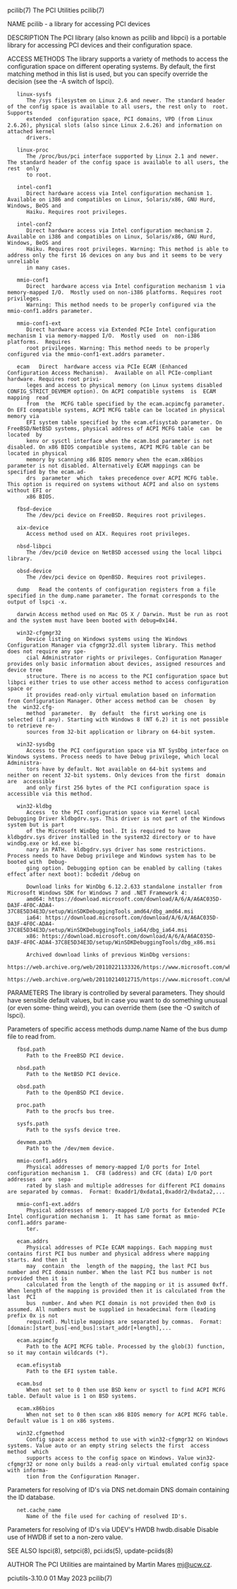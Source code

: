 pcilib(7)							       The PCI Utilities							     pcilib(7)

NAME
       pcilib - a library for accessing PCI devices

DESCRIPTION
       The PCI library (also known as pcilib and libpci) is a portable library for accessing PCI devices and their configuration space.

ACCESS METHODS
       The  library  supports  a variety of methods to access the configuration space on different operating systems. By default, the first matching method in
       this list is used, but you can specify override the decision (see the -A switch of lspci).

       linux-sysfs
	      The /sys filesystem on Linux 2.6 and newer. The standard header of the config space is available to all users, the rest only to  root.  Supports
	      extended	configuration space, PCI domains, VPD (from Linux 2.6.26), physical slots (also since Linux 2.6.26) and information on attached kernel
	      drivers.

       linux-proc
	      The /proc/bus/pci interface supported by Linux 2.1 and newer. The standard header of the config space is available to all users, the  rest  only
	      to root.

       intel-conf1
	      Direct hardware access via Intel configuration mechanism 1. Available on i386 and compatibles on Linux, Solaris/x86, GNU Hurd, Windows, BeOS and
	      Haiku. Requires root privileges.

       intel-conf2
	      Direct hardware access via Intel configuration mechanism 2. Available on i386 and compatibles on Linux, Solaris/x86, GNU Hurd, Windows, BeOS and
	      Haiku. Requires root privileges. Warning: This method is able to address only the first 16 devices on any bus and it seems to be very unreliable
	      in many cases.

       mmio-conf1
	      Direct  hardware access via Intel configuration mechanism 1 via memory-mapped I/O.  Mostly used on non-i386 platforms. Requires root privileges.
	      Warning: This method needs to be properly configured via the mmio-conf1.addrs parameter.

       mmio-conf1-ext
	      Direct hardware access via Extended PCIe Intel configuration mechanism 1 via memory-mapped I/O.  Mostly used  on	non-i386  platforms.  Requires
	      root privileges. Warning: This method needs to be properly configured via the mmio-conf1-ext.addrs parameter.

       ecam   Direct  hardware access via PCIe ECAM (Enhanced Configuration Access Mechanism).	Available on all PCIe-compliant hardware. Requires root privi‐
	      leges and access to physical memory (on Linux systems disabled CONFIG_STRICT_DEVMEM option). On ACPI compatible systems  is  ECAM	 mapping  read
	      from  the	 MCFG table specified by the ecam.acpimcfg parameter. On EFI compatible systems, ACPI MCFG table can be located in physical memory via
	      EFI system table specified by the ecam.efisystab parameter. On FreeBSD/NetBSD systems, physical address of ACPI MCFG table  can  be  located  by
	      kenv or sysctl interface when the ecam.bsd parameter is not disabled. On x86 BIOS compatible systems, ACPI MCFG table can be located in physical
	      memory by scanning x86 BIOS memory when the ecam.x86bios parameter is not disabled. Alternatively ECAM mappings can be specified by the ecam.ad‐
	      drs  parameter  which  takes precedence over ACPI MCFG table. This option is required on systems without ACPI and also on systems without EFI or
	      x86 BIOS.

       fbsd-device
	      The /dev/pci device on FreeBSD. Requires root privileges.

       aix-device
	      Access method used on AIX. Requires root privileges.

       nbsd-libpci
	      The /dev/pci0 device on NetBSD accessed using the local libpci library.

       obsd-device
	      The /dev/pci device on OpenBSD. Requires root privileges.

       dump   Read the contents of configuration registers from a file specified in the dump.name parameter. The format corresponds to the output of lspci -x.

       darwin Access method used on Mac OS X / Darwin. Must be run as root and the system must have been booted with debug=0x144.

       win32-cfgmgr32
	      Device listing on Windows systems using the Windows Configuration Manager via cfgmgr32.dll system library. This method does not require any spe‐
	      cial Administrator rights or privileges. Configuration Manager provides only basic information about devices, assigned resources and device tree
	      structure. There is no access to the PCI configuration space but libpci either tries to use other access method to access configuration space or
	      it provides read-only virtual emulation based on information from Configuration Manager. Other access method can be  chosen  by  the  win32.cfg‐
	      method  parameter.  By  default  the first working one is selected (if any). Starting with Windows 8 (NT 6.2) it is not possible to retrieve re‐
	      sources from 32-bit application or library on 64-bit system.

       win32-sysdbg
	      Access to the PCI configuration space via NT SysDbg interface on Windows systems. Process needs to have Debug privilege, which local Administra‐
	      tors have by default. Not available on 64-bit systems and neither on recent 32-bit systems. Only devices from the first  domain  are  accessible
	      and only first 256 bytes of the PCI configuration space is accessible via this method.

       win32-kldbg
	      Access  to the PCI configuration space via Kernel Local Debugging Driver kldbgdrv.sys. This driver is not part of the Windows system but is part
	      of the Microsoft WinDbg tool. It is required to have kldbgdrv.sys driver installed in the system32 directory or to have windbg.exe or kd.exe bi‐
	      nary in PATH.  kldbgdrv.sys driver has some restrictions. Process needs to have Debug privilege and Windows system has to be booted with	Debug‐
	      ging option. Debugging option can be enabled by calling (takes effect after next boot): bcdedit /debug on

	      Download links for WinDbg 6.12.2.633 standalone installer from Microsoft Windows SDK for Windows 7 and .NET Framework 4:
	      amd64: https://download.microsoft.com/download/A/6/A/A6AC035D-DA3F-4F0C-ADA4-37C8E5D34E3D/setup/WinSDKDebuggingTools_amd64/dbg_amd64.msi
	      ia64: https://download.microsoft.com/download/A/6/A/A6AC035D-DA3F-4F0C-ADA4-37C8E5D34E3D/setup/WinSDKDebuggingTools_ia64/dbg_ia64.msi
	      x86: https://download.microsoft.com/download/A/6/A/A6AC035D-DA3F-4F0C-ADA4-37C8E5D34E3D/setup/WinSDKDebuggingTools/dbg_x86.msi

	      Archived download links of previous WinDbg versions:
	      https://web.archive.org/web/20110221133326/https://www.microsoft.com/whdc/devtools/debugging/installx86.mspx
	      https://web.archive.org/web/20110214012715/https://www.microsoft.com/whdc/devtools/debugging/install64bit.mspx

PARAMETERS
       The  library is controlled by several parameters. They should have sensible default values, but in case you want to do something unusual (or even some‐
       thing weird), you can override them (see the -O switch of lspci).

   Parameters of specific access methods
       dump.name
	      Name of the bus dump file to read from.

       fbsd.path
	      Path to the FreeBSD PCI device.

       nbsd.path
	      Path to the NetBSD PCI device.

       obsd.path
	      Path to the OpenBSD PCI device.

       proc.path
	      Path to the procfs bus tree.

       sysfs.path
	      Path to the sysfs device tree.

       devmem.path
	      Path to the /dev/mem device.

       mmio-conf1.addrs
	      Physical addresses of memory-mapped I/O ports for Intel configuration mechanism 1.  CF8 (address) and CFC (data) I/O port	 addresses  are	 sepa‐
	      rated by slash and multiple addresses for different PCI domains are separated by commas.	Format: 0xaddr1/0xdata1,0xaddr2/0xdata2,...

       mmio-conf1-ext.addrs
	      Physical addresses of memory-mapped I/O ports for Extended PCIe Intel configuration mechanism 1.	It has same format as mmio-conf1.addrs parame‐
	      ter.

       ecam.addrs
	      Physical addresses of PCIe ECAM mappings. Each mapping must contains first PCI bus number and physical address where mapping starts. And then it
	      may  contain  the	 length of the mapping, the last PCI bus number and PCI domain number. When the last PCI bus number is not provided then it is
	      calculated from the length of the mapping or it is assumed 0xff. When length of the mapping is provided then it is calculated from the last  PCI
	      bus  number. And when PCI domain is not provided then 0x0 is assumed. All numbers must be supplied in hexadecimal form (leading prefix 0x is not
	      required). Multiple mappings are separated by commas.  Format: [domain:]start_bus[-end_bus]:start_addr[+length],...

       ecam.acpimcfg
	      Path to the ACPI MCFG table. Processed by the glob(3) function, so it may contain wildcards (*).

       ecam.efisystab
	      Path to the EFI system table.

       ecam.bsd
	      When not set to 0 then use BSD kenv or sysctl to find ACPI MCFG table. Default value is 1 on BSD systems.

       ecam.x86bios
	      When not set to 0 then scan x86 BIOS memory for ACPI MCFG table. Default value is 1 on x86 systems.

       win32.cfgmethod
	      Config space access method to use with win32-cfgmgr32 on Windows systems. Value auto or an empty string selects the first	 access	 method	 which
	      supports access to the config space on Windows. Value win32-cfgmgr32 or none only builds a read-only virtual emulated config space with informa‐
	      tion from the Configuration Manager.

   Parameters for resolving of ID's via DNS
       net.domain
	      DNS domain containing the ID database.

       net.cache_name
	      Name of the file used for caching of resolved ID's.

   Parameters for resolving of ID's via UDEV's HWDB
       hwdb.disable
	      Disable use of HWDB if set to a non-zero value.

SEE ALSO
       lspci(8), setpci(8), pci.ids(5), update-pciids(8)

AUTHOR
       The PCI Utilities are maintained by Martin Mares <mj@ucw.cz>.

pciutils-3.10.0								  01 May 2023								     pcilib(7)
